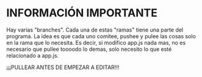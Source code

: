 # INFORMACIÓN IMPORTANTE
Hay varias "branches". Cada una de estas "ramas" tiene una parte del programa. La idea es que cada uno comitee, pushee y pulee las cosas solo en la rama que lo necesita. Es decir, si modifico app.js nada mas, no es necesario que pullee toooodo lo demas, solo necesito lo que esté relacionado a app.js.

¡¡¡PULLEAR ANTES DE EMPEZAR A EDITAR!!!
